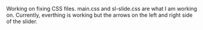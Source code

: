 Working on fixing CSS files. main.css and sl-slide.css are what I am working on. Currently, everthing is working but the arrows on the left and right side of the slider.

